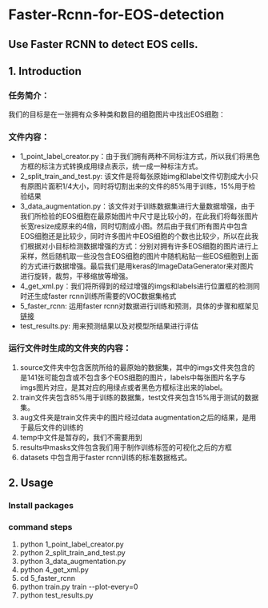 # Faster-Rcnn-for-EOS-detection
## Use Faster RCNN to detect EOS cells.

## 1. Introduction

### 任务简介：
我们的目标是在一张拥有众多种类和数目的细胞图片中找出EOS细胞：

### 文件内容：
- 1_point_label_creator.py：由于我们拥有两种不同标注方式，所以我们将黑色方框的标注方式转换成用绿点表示，统一成一种标注方式。
- 2_split_train_and_test.py: 该文件是将每张原始img和label文件切割成大小只有原图片面积1/4大小，同时将切割出来的文件的85%用于训练，15%用于检验结果
- 3_data_augmentation.py：该文件对于训练数据集进行大量数据增强，由于我们所检验的EOS细胞在最原始图片中尺寸是比较小的，在此我们将每张图片长宽resize成原来的4倍，同时切割成小图。然后由于我们所有图片中包含EOS细胞还是比较少，同时许多图片中EOS细胞的个数也比较少，所以在此我们根据对小目标检测数据增强的方式：分别对拥有许多EOS细胞的图片进行上采样，然后随机取一些没包含EOS细胞的图片中随机粘贴一些EOS细胞到上面的方式进行数据增强。最后我们是用keras的ImageDataGenerator来对图片进行旋转，裁剪，平移缩放等增强。
- 4_get_xml.py：我们将所得到的经过增强的imgs和labels进行位置框的检测同时还生成faster rcnn训练所需要的VOC数据集格式
- 5_faster_rcnn: 运用faster rcnn对数据进行训练和预测，具体的步骤和框架见[链接](https://github.com/chenyuntc/simple-faster-rcnn-pytorch)
- test_results.py: 用来预测结果以及对模型所结果进行评估

### 运行文件时生成的文件夹的内容：
1. source文件夹中包含医院所给的最原始的数据集，其中的imgs文件夹包含的是141张可能包含或不包含多个EOS细胞的图片，labels中每张图片名字与imgs图片对应，是其对应的用绿点或者黑色方框标注出来的label。
2. train文件夹包含85%用于训练的数据集，test文件夹包含15%用于测试的数据集。
3. aug文件夹是train文件夹中的图片经过data augmentation之后的结果，是用于最后文件的训练的
4. temp中文件是暂存的，我们不需要用到
5. results中masks文件包含我们用于制作训练标签的可视化之后的方框
6. datasets 中包含用于faster rcnn训练的标准数据格式。

## 2. Usage

### Install packages


### command steps
1. python 1_point_label_creator.py
2. python 2_split_train_and_test.py
3. python 3_data_augmentation.py
4. python 4_get_xml.py
5. cd 5_faster_rcnn
6. python train.py train --plot-every=0
7. python test_results.py
